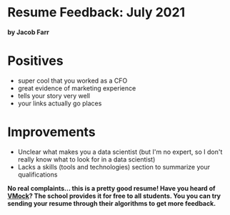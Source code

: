 # Resume Feedback: July 2021
__by Jacob Farr__

# Positives
- super cool that you worked as a CFO
- great evidence of marketing experience
- tells your story very well
- your links actually go places

# Improvements
- Unclear what makes you a data scientist (but I'm no expert, so I don't really know what to look for in a data scientist)
- Lacks a skills (tools and technologies) section to summarize your qualifications

**No real complaints... this is a pretty good resume! Have you heard of [VMock](https://www.vmock.com/byui)? The school provides it for free to all students. You you can try sending your resume through their algorithms to get more feedback.**